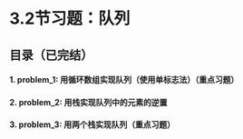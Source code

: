 # 3.2节习题：队列

## 目录（已完结）

#### 1. problem_1: 用循环数组实现队列（使用单标志法）（重点习题）
#### 2. problem_2: 用栈实现队列中的元素的逆置
#### 3. problem_3: 用两个栈实现队列（重点习题）
